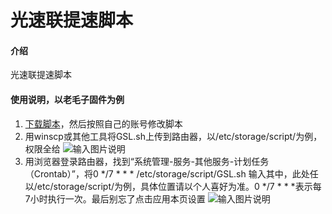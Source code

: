 # 光速联提速脚本

#### 介绍
光速联提速脚本

#### 使用说明，以老毛子固件为例

1.  [下载脚本](https://gitee.com/caixiaodao/GuangSuLian/raw/master/GSL.sh)，然后按照自己的账号修改脚本
2.  用winscp或其他工具将GSL.sh上传到路由器，以/etc/storage/script/为例，权限全给
![输入图片说明](https://images.gitee.com/uploads/images/2020/1010/181403_6fac2c80_2295960.png "1.png")
3.  用浏览器登录路由器，找到“系统管理-服务-其他服务-计划任务（Crontab）”，将0 */7 * * * /etc/storage/script/GSL.sh
输入其中，此处任以/etc/storage/script/为例，具体位置请以个人喜好为准。0 */7 * * *表示每7小时执行一次。最后别忘了点击应用本页设置
![输入图片说明](https://images.gitee.com/uploads/images/2020/1010/181846_d3f2cf07_2295960.png "2.png")


